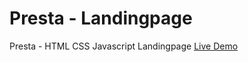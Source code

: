 # Presta - Landingpage
Presta - HTML CSS Javascript Landingpage
[Live Demo](https://presta-page.surge.sh)
